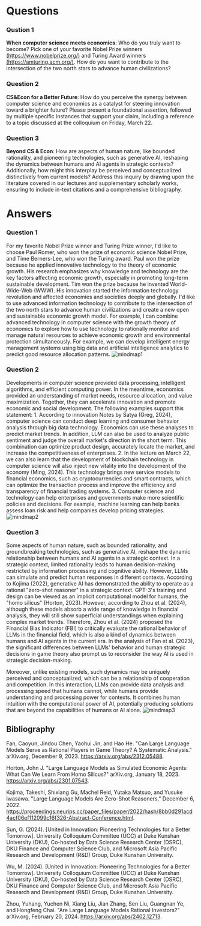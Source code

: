 # Questions

### Qustion 1
**When computer science meets economics**: Who do you truly want to become? Pick one of your favorite Nobel Prize winners [(https://www.nobelprize.org/)](https://www.nobelprize.org/) and Turing Award winners [(https://amturing.acm.org/)](https://amturing.acm.org/). How do you want to contribute to the intersection of the two north stars to advance human civilizations?
### Question 2
**CS&Econ for a Better Future**: How do you perceive the synergy between computer science and economics as a catalyst for steering innovation toward a brighter future? Please present a foundational assertion, followed by multiple specific instances that support your claim, including a reference to a topic discussed at the colloquium on Friday, March 22.
### Question 3
**Beyond CS & Econ**: How are aspects of human nature, like bounded rationality, and pioneering technologies, such as generative AI, reshaping the dynamics between humans and AI agents in strategic contexts? Additionally, how might this interplay be perceived and conceptualized distinctively from current models? Address this inquiry by drawing upon the literature covered in our lectures and supplementary scholarly works, ensuring to include in-text citations and a comprehensive bibliography.

# Answers

### Question 1
For my favorite Nobel Prize winner and Turing Prize winner, I'd like to choose Paul Romer, who won the prize of economic science Nobel Prize, and Time Berners-Lee, who won the Turing award. Paul won the prize because he applied innovative technology to the theory of economic growth. His research emphasizes why knowledge and technology are the key factors affecting economic growth, especially in promoting long-term sustainable development. Tim won the prize because he invented World-Wide-Web (WWW). His innovation started the information technology revolution and affected economies and societies deeply and globally. I'd like to use advanced information technology to contribute to the intersection of the two north stars to advance human civilizations and create a new open and sustainable economic growth model. For example, I can combine advanced technology in computer science with the growth theory of economics to explore how to use technology to rationally monitor and manage natural resources to achieve economic growth and environmental protection simultaneously. For example, we can develop intelligent energy management systems using big data and artificial intelligence analytics to predict good resource allocation patterns.
![mindmap1](images/mindmap1)
### Question 2
Developments in computer science provided data processing, intelligent algorithms, and efficient computing power. In the meantime, economics provided an understanding of market needs, resource allocation, and value maximization. Together, they can accelerate innovation and promote economic and social development. The following examples support this statement: 1. According to innovation Notes by Satya (Greg, 2024), computer science can conduct deep learning and consumer behavior analysis through big data technology. Economics can use these analyses to predict market trends. In addition, LLM can also be used to analyze public sentiment and judge the overall market's direction in the short term. This combination can optimize product design, accurately locate the market, and increase the competitiveness of enterprises. 2. In the lecture on March 22, we can also learn that the development of blockchain technology in computer science will also inject new vitality into the development of the economy (Ming, 2024). This technology brings new service models to financial economics, such as cryptocurrencies and smart contracts, which can optimize the transaction process and improve the efficiency and transparency of financial trading systems. 3. Computer science and technology can help enterprises and governments make more scientific policies and decisions. For example, machine learning can help banks assess loan risk and help companies develop pricing strategies.
![mindmap2](images/mindmap2)
### Question 3
Some aspects of human nature, such as bounded rationality, and groundbreaking technologies, such as generative AI, reshape the dynamic relationship between humans and AI agents in a strategic context. In a strategic context, limited rationality leads to human decision-making restricted by information processing and cognitive ability. However, LLMs can simulate and predict human responses in different contexts. According to Kojima (2022), generative AI has demonstrated the ability to operate as a rational "zero-shot reasoner" in a strategic context. GPT-3's training and design can be viewed as an implicit computational model for humans, the "homo silicus" (Horton, 2023). However, according to Zhou et al. (2024), although these models absorb a wide range of knowledge in financial analysis, they will still show superficial understandings when explaining complex market trends. Therefore, Zhou et al. (2024) proposed the Financial Bias Indicator (FBI) to critically evaluate the rational behavior of LLMs in the financial field, which is also a kind of dynamics between humans and AI agents in the current era. In the analysis of Fan et al. (2023), the significant differences between LLMs' behavior and human strategic decisions in game theory also prompt us to reconsider the way AI is used in strategic decision-making.

Moreover, unlike existing models, such dynamics may be uniquely perceived and conceptualized, which can be a relationship of cooperation and competition. In this interaction, LLMs can provide data analysis and processing speed that humans cannot, while humans provide understanding and processing power for contexts. It combines human intuition with the computational power of AI, potentially producing solutions that are beyond the capabilities of humans or AI alone.
![mindmap3](images/mindmap3)
## Bibliography
Fan, Caoyun, Jindou Chen, Yaohui Jin, and Hao He. "Can Large Language Models Serve as Rational Players in Game Theory? A Systematic Analysis." arXiv.org, December 9, 2023. https://arxiv.org/abs/2312.05488.

Horton, John J. "Large Language Models as Simulated Economic Agents: What Can We Learn From Homo Silicus?" arXiv.org, January 18, 2023. https://arxiv.org/abs/2301.07543.

Kojima, Takeshi, Shixiang Gu, Machel Reid, Yutaka Matsuo, and Yusuke Iwasawa. "Large Language Models Are Zero-Shot Reasoners," December 6, 2022. https://proceedings.neurips.cc/paper_files/paper/2022/hash/8bb0d291acd4acf06ef112099c16f326-Abstract-Conference.html.

Sun, G. (2024). [United in Innovation: Pioneering Technologies for a Better Tomorrow]. University Colloquium Committee (UCC) at Duke Kunshan University (DKU), Co-hosted by Data Science Research Center (DSRC), DKU Finance and Computer Science Club, and Microsoft Asia Pacific Research and Development (R&D) Group, Duke Kunshan University.

Wu, M. (2024). [United in Innovation: Pioneering Technologies for a Better Tomorrow]. University Colloquium Committee (UCC) at Duke Kunshan University (DKU), Co-hosted by Data Science Research Center (DSRC), DKU Finance and Computer Science Club, and Microsoft Asia Pacific Research and Development (R&D) Group, Duke Kunshan University.

Zhou, Yuhang, Yuchen Ni, Xiang Liu, Jian Zhang, Sen Liu, Guangnan Ye, and Hongfeng Chai. "Are Large Language Models Rational Investors?" arXiv.org, February 20, 2024. https://arxiv.org/abs/2402.12713.
